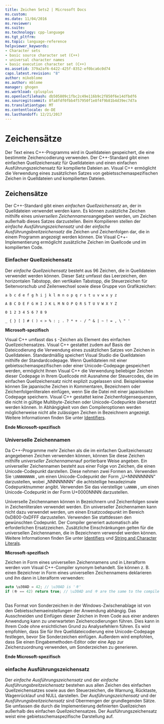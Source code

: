 ```yaml
---
title: Zeichen Sets2 | Microsoft Docs
ms.custom: 
ms.date: 11/04/2016
ms.reviewer: 
ms.suite: 
ms.technology: cpp-language
ms.tgt_pltfrm: 
ms.topic: language-reference
helpviewer_keywords:
- Character sets
- basic source character set (C++)
- universal character names
- basic execution character set (C++)
ms.assetid: 379a2af6-6422-425f-8352-ef0bca6c0d74
caps.latest.revision: "8"
author: mikeblome
ms.author: mblome
manager: ghogen
ms.workload: cplusplus
ms.openlocfilehash: db505809c1fbc2c49e116b9c2f850f6e14dfbdf6
ms.sourcegitcommit: 8fa8fdf0fbb4f57950f1e8f4f9b81b4d39ec7d7a
ms.translationtype: MT
ms.contentlocale: de-DE
ms.lasthandoff: 12/21/2017
---
```

# <a name="character-sets"></a>Zeichensätze
Der Text eines C++-Programms wird in Quelldateien gespeichert, die eine bestimmte Zeichencodierung verwenden. Der C++-Standard gibt einen einfachen Quellzeichensatz für Quelldateien und einen einfachen Ausführungszeichensatz für kompilierte Dateien an. Visual C++ ermöglicht die Verwendung eines zusätzlichen Satzes von gebietsschemaspezifischen Zeichen in Quelldateien und kompilierten Dateien.  
  
## <a name="character-sets"></a>Zeichensätze  
 Der C++-Standard gibt einen *einfachen Quellzeichensatz* an, der in Quelldateien verwendet werden kann. Es können zusätzliche Zeichen mithilfe eines *universellen Zeichennamens*angegeben werden, um Zeichen außerhalb dieses Satzes darzustellen. Beim Kompilieren stellen der *einfache Ausführungszeichensatz* und der *einfache Ausführungsbreitzeichensatz* die Zeichen und Zeichenfolgen dar, die in einem Programm angezeigt werden können. Die Visual C++-Implementierung ermöglicht zusätzliche Zeichen im Quellcode und im kompilierten Code.  
  
### <a name="basic-source-character-set"></a>Einfacher Quellzeichensatz  
 Der *einfache Quellzeichensatz* besteht aus 96 Zeichen, die in Quelldateien verwendet werden können. Dieser Satz umfasst das Leerzeichen, den horizontalen Tabstopp, den vertikalen Tabstopp, die Steuerzeichen für Seitenvorschub und Zeilenwechsel sowie diese Gruppe von Grafikzeichen:  
  
 `a b c d e f g h i j k l m n o p q r s t u v w x y z`  
  
 `A B C D E F G H I J K L M N O P Q R S T U V W X Y Z`  
  
 `0 1 2 3 4 5 6 7 8 9`  
  
 `_ { } [ ] # ( ) < > % : ; . ? * + - / ^ & | ~ ! = , \ " '`  
  
 **Microsoft-spezifisch**  
  
 Visual C++ umfasst das `$` -Zeichen als Element des einfachen Quellzeichensatzes. Visual C++ gestattet zudem auf Basis der Dateicodierung die Verwendung eines zusätzlichen Satzes von Zeichen in Quelldateien. Standardmäßig speichert Visual Studio die Quelldateien mithilfe der Standardcodepage. Wenn Quelldateien mit einer gebietsschemaspezifischen oder einer Unicode-Codepage gespeichert werden, ermöglicht Ihnen Visual C++ die Verwendung beliebiger Zeichen dieser Codepage in Ihrem Quellcode mit Ausnahme der Steuercodes, die im einfachen Quellzeichensatz nicht explizit zugelassen sind. Beispielsweise können Sie japanische Zeichen in Kommentaren, Bezeichnern oder Zeichenfolgenliteralen einfügen, wenn Sie die Datei mit einer japanischen Codepage speichern. Visual C++ gestattet keine Zeichenfolgensequenzen, die nicht in gültige Multibyte-Zeichen oder Unicode-Codepunkte übersetzt werden können. In Abhängigkeit von den Compileroptionen werden möglicherweise nicht alle zulässigen Zeichen in Bezeichnern angezeigt. Weitere Informationen finden Sie unter [Identifiers](../cpp/identifiers-cpp.md).  
  
 **Ende Microsoft-spezifisch**  
  
### <a name="universal-character-names"></a>Universelle Zeichennamen  
 Da C++-Programme mehr Zeichen als die im einfachen Quellzeichensatz angegebenen Zeichen verwenden können, können Sie diese Zeichen mithilfe *universeller Zeichennamen*auf portierbare Weise angeben. Ein universeller Zeichennamen besteht aus einer Folge von Zeichen, die einen Unicode-Codepunkt darstellen.  Diese nehmen zwei Formen an. Verwenden Sie `\UNNNNNNNN` , um einen Unicode-Codepunkt der Form „U+NNNNNNNN“ darzustellen, wobei „NNNNNNNN“ die achtstellige hexadezimale Codepunktnummer angibt. Verwenden Sie das vierstellige `\uNNNN` , um einen Unicode-Codepunkt in der Form U+0000NNNN darzustellen.  
  
 Universelle Zeichennamen können in Bezeichnern und Zeichenfolgen sowie in Zeichenliteralen verwendet werden. Ein universeller Zeichennamen kann nicht dazu verwendet werden, um einen Ersatzcodepunkt im Bereich 0xD800-0xDFFF darzustellen. Verwenden Sie stattdessen den gewünschten Codepunkt. Der Compiler generiert automatisch alle erforderlichen Ersatzzeichen. Zusätzliche Einschränkungen gelten für die universellen Zeichennamen, die in Bezeichnern verwendet werden können. Weitere Informationen finden Sie unter [Identifiers](../cpp/identifiers-cpp.md) und [String and Character Literals](../cpp/string-and-character-literals-cpp.md).  
  
 **Microsoft-spezifisch**  
  
 Zeichen in Form eines universellen Zeichennamens und in Literalform werden vom Visual C++-Compiler synonym behandelt. Sie können z. B. einen Bezeichner in Form eines universellen Zeichennamens deklarieren und ihn dann in Literalform verwenden:  
  
```cpp  
auto \u30AD = 42; // \u30AD is 'キ'  
if (キ == 42) return true; // \u30AD and キ are the same to the compiler  
  
```  
  
 Das Format von Sonderzeichen in der Windows-Zwischenablage ist von den Gebietsschemaeinstellungen der Anwendung abhängig. Das Ausschneiden und Einfügen dieser Zeichen in Ihren Code aus einer anderen Anwendung kann zu unerwarteten Zeichencodierungen führen. Dies kann in Ihrem Code ohne ersichtlichen Grund zu Analysefehlern führen. Es wird empfohlen, dass Sie für Ihre Quelldateicodierung eine Unicode-Codepage festlegen, bevor Sie Sonderzeichen einfügen. Außerdem wird empfohlen, dass Sie einen Eingabemethoden-Editor oder eine App zur Zeichenzuordnung verwenden, um Sonderzeichen zu generieren.  
  
 **Ende Microsoft-spezifisch**  
  
### <a name="basic-execution-character-set"></a>einfache Ausführungszeichensatz  
 Der *einfache Ausführungszeichensatz* und der *einfache Ausführungsbreitzeichensatz* bestehen aus allen Zeichen des einfachen Quellzeichensatzes sowie aus den Steuerzeichen, die Warnung, Rücktaste, Wagenrücklauf und NULL darstellen.   Der *Ausführungszeichensatz* und der *Ausführungsbreitzeichensatz* sind Obermengen der grundlegenden Sätze. Sie umfassen die durch die Implementierung definierten Quellzeichen außerhalb des einfachen Quellzeichensatzes. Der Ausführungszeichensatz weist eine gebietsschemaspezifische Darstellung auf.